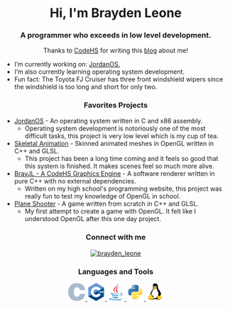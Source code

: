 <h1 align="center">Hi, I'm Brayden Leone</h1>
<h3 align="center">A programmer who exceeds in low level development.</h3>

<p align="center">
  Thanks to <a href="https://codehs.com">CodeHS</a> for writing this <a href="https://codehs.com/blog/coding-beyond-the-curriculum">blog</a> about me!
</p>

- I’m currently working on: [JordanOS.](https://github.com/BJL156/JordanOS)
- I’m also currently learning operating system development.
- Fun fact: The Toyota FJ Cruiser has three front windshield wipers since the windshield is too long and short for only two.

<h3 align="center">Favorites Projects</h3>

<ul align="left">
  <li><a href="https://github.com/BJL156/JordanOS">JordanOS</a> - An operating system written in C and x86 assembly.
    <ul>
      <li>Operating system development is notoriously one of the most difficult tasks, this project is very low level which is my cup of tea.</li>
    </ul>
  </li>
  <li><a href="https://github.com/BJL156/Skeletal-Animation">Skeletal Animation</a> - Skinned animated meshes in OpenGL written in C++ and GLSL.
    <ul>
      <li>This project has been a long time coming and it feels so good that this system is finished. It makes scenes feel so much more alive.</li>
    </ul>
  </li>
  <li><a href="https://github.com/BJL156/School-Graphics-Engine/">BrayJL - A CodeHS Graphics Engine</a> - A software renderer written in pure C++ with no external dependencies.
    <ul>
      <li>Written on my high school's programming website, this project was really fun to test my knowledge of OpenGL in school.</li>
    </ul>
  </li>
  <li><a href="https://github.com/BJL156/Plane-Shooter">Plane Shooter</a> - A game written from scratch in C++ and GLSL.
    <ul>
      <li>My first attempt to create a game with OpenGL. It felt like I understood OpenGL after this one day project.</li>
    </ul>
  </li>
</ul>

<h3 align="center">Connect with me</h3>
<p align="center">
<a href="https://www.youtube.com/@brayden_leone" target="blank"><img align="center" src="https://raw.githubusercontent.com/rahuldkjain/github-profile-readme-generator/master/src/images/icons/Social/youtube.svg" alt="brayden_leone" height="30" width="40" /></a>
</p>

<h3 align="center">Languages and Tools</h3>
<p align="center"> <a href="https://www.cprogramming.com/" target="_blank" rel="noreferrer"> <img src="https://raw.githubusercontent.com/devicons/devicon/master/icons/c/c-original.svg" alt="c" width="40" height="40"/> </a> <a href="https://www.w3schools.com/cpp/" target="_blank" rel="noreferrer"> <img src="https://raw.githubusercontent.com/devicons/devicon/master/icons/cplusplus/cplusplus-original.svg" alt="cplusplus" width="40" height="40"/> </a> <a href="https://www.java.com" target="_blank" rel="noreferrer"> <img src="https://raw.githubusercontent.com/devicons/devicon/master/icons/java/java-original.svg" alt="java" width="40" height="40"/> </a> <a href="https://www.linux.org/" target="_blank" rel="noreferrer"> <img src="https://raw.githubusercontent.com/devicons/devicon/master/icons/python/python-original.svg" alt="python" width="40" height="40"/> <img src="https://raw.githubusercontent.com/devicons/devicon/master/icons/linux/linux-original.svg" alt="linux" width="40" height="40"/> </a> <a href="https://www.python.org" target="_blank" rel="noreferrer"></a> </p>
